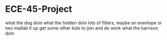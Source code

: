 # ECE-45-Project
what the dog doin
what the holden doin
lots of filters, maybe an evenlope or two
matlab it up
get some other kids to join and do work
what the harrison doin

